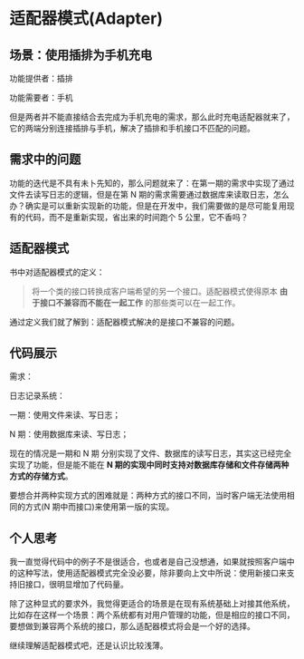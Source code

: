 # 适配器模式(Adapter)

## 场景：使用插排为手机充电


功能提供者：插排

功能需要者：手机

但是两者并不能直接结合去完成为手机充电的需求，那么此时充电适配器就来了，它的两端分别连接插排与手机，解决了插排和手机接口不匹配的问题。

## 需求中的问题


功能的迭代是不具有未卜先知的，那么问题就来了：在第一期的需求中实现了通过文件去读写日志的逻辑，但是在第 N 期的需求需要通过数据库来读取日志，怎么办？确实是可以重新实现新的功能，但是在开发中，我们需要做的是尽可能复用现有的代码，而不是重新实现，省出来的时间跑个 5
公里，它不香吗？

## 适配器模式

书中对适配器模式的定义：

> 将一个类的接口转换成客户端希望的另一个接口。适配器模式使得原本 **由于接口不兼容而不能在一起工作** 的那些类可以在一起工作。  


通过定义我们就了解到：适配器模式解决的是接口不兼容的问题。

## 代码展示

需求：

日志记录系统：

一期：使用文件来读、写日志；

N 期：使用数据库来读、写日志；

现在的情况是一期和 N 期 分别实现了文件、数据库的读写日志，其实这已经完全实现了功能，但是能不能在 **N 期的实现中同时支持对数据库存储和文件存储两种方式的存储方式**。


要想合并两种实现方式的困难就是：两种方式的接口不同，当时客户端无法使用相同的方式(N 期中而接口)来使用第一版的实现。

## 个人思考

我一直觉得代码中的例子不是很适合，也或者是自己没想通，如果就按照客户端中的这种写法，使用适配器模式完全没必要，除非要向上文中所说：使用新接口来支持旧接口，很明显增加了代码量。

除了这种显式的要求外，我觉得更适合的场景是在现有系统基础上对接其他系统，比如存在这样一个场景：两个系统都有对用户管理的功能，但是相应的接口不同，要想做到兼容两个系统的接口，那么适配器模式将会是一个好的选择。

继续理解适配器模式吧，还是认识比较浅薄。

